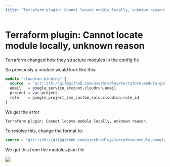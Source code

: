 ```yaml
---
title: "Terraform plugin: Cannot locate module locally, unknown reason"
---
```


# Terraform plugin: Cannot locate module locally, unknown reason

Terraform changed how they structure modules in the config fie

So previously a module would look like this:

```terraform
module "cloudrun-binding" {
  source  = "git::ssh://git@github.com/userbradley/terraform-module-google-iam-binding.git//serviceaccount?ref=2022.03.08"
  email   = google_service_account.cloudrun.email
  project = var.project
  role    = google_project_iam_custom_role.cloudrun.role_id
}
```

We get the error

```
Terraform plugin: Cannot locate module locally, unknown reason
```

To resolve this, change the format to:

```terraform
source = "git::ssh://git@github.com/userbradley/terraform-module-google-iam-binding.git?ref=2022.03.08//serviceaccount"
```

We got this from the modules.json file

![](../../../assets/x5BORuXlBtctN0Mi-image-1646765189176.png)
